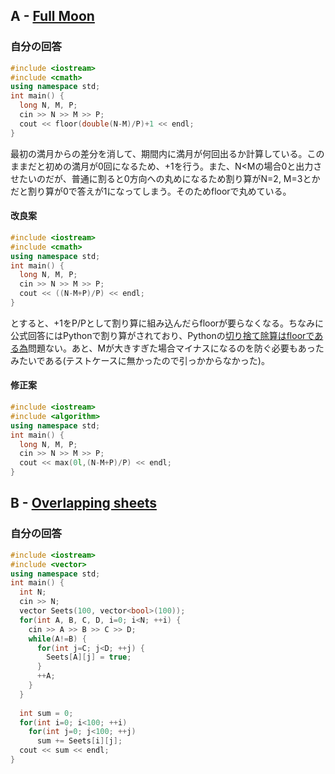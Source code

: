 ## A - [Full Moon](https://atcoder.jp/contests/abc318/tasks/abc318_a)

### 自分の回答
```C++
#include <iostream>
#include <cmath>
using namespace std;
int main() {
  long N, M, P;
  cin >> N >> M >> P;
  cout << floor(double(N-M)/P)+1 << endl;
}
```
最初の満月からの差分を消して、期間内に満月が何回出るか計算している。このままだと初めの満月が0回になるため、+1を行う。また、N<Mの場合0と出力させたいのだが、普通に割ると0方向への丸めになるため割り算がN=2, M=3とかだと割り算が0で答えが1になってしまう。そのためfloorで丸めている。
#### 改良案
```C++
#include <iostream>
#include <cmath>
using namespace std;
int main() {
  long N, M, P;
  cin >> N >> M >> P;
  cout << ((N-M+P)/P) << endl;
}
```
とすると、+1をP/Pとして割り算に組み込んだらfloorが要らなくなる。ちなみに公式回答にはPythonで割り算がされており、Pythonの[切り捨て除算はfloorである為](https://qiita.com/quwtoy/items/d74fbeac4545531f0f0a)問題ない。あと、Mが大きすぎた場合マイナスになるのを防ぐ必要もあったみたいである(テストケースに無かったので引っかからなかった)。
#### 修正案
```C++
#include <iostream>
#include <algorithm>
using namespace std;
int main() {
  long N, M, P;
  cin >> N >> M >> P;
  cout << max(0l,(N-M+P)/P) << endl;
}
```

## B - [Overlapping sheets](https://atcoder.jp/contests/abc318/tasks/abc318_b)

### 自分の回答
```C++
#include <iostream>
#include <vector>
using namespace std;
int main() {
  int N;
  cin >> N;
  vector Seets(100, vector<bool>(100));
  for(int A, B, C, D, i=0; i<N; ++i) {
    cin >> A >> B >> C >> D;
    while(A!=B) {
      for(int j=C; j<D; ++j) {
        Seets[A][j] = true;
      }
      ++A;
    }
  }
  
  int sum = 0;
  for(int i=0; i<100; ++i)
    for(int j=0; j<100; ++j)
      sum += Seets[i][j];
  cout << sum << endl;
}
```